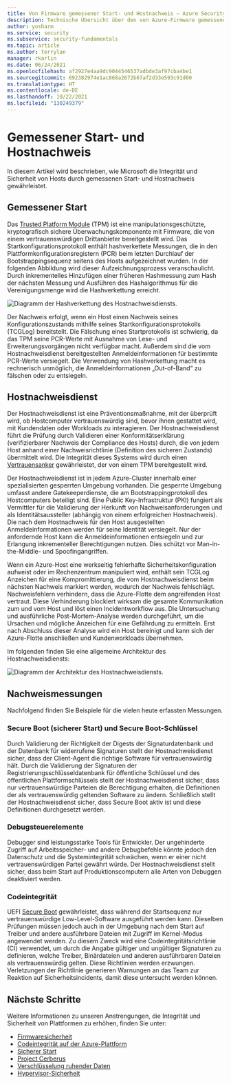 ```yaml
---
title: Von Firmware gemessener Start- und Hostnachweis – Azure Security
description: Technische Übersicht über den von Azure-Firmware gemessenen Start- und Hostnachweis.
author: yosharm
ms.service: security
ms.subservice: security-fundamentals
ms.topic: article
ms.author: terrylan
manager: rkarlin
ms.date: 06/24/2021
ms.openlocfilehash: af2927e4aa9dc9044546537adbde3af97cba4be1
ms.sourcegitcommit: 692382974e1ac868a2672b67af2d33e593c91d60
ms.translationtype: HT
ms.contentlocale: de-DE
ms.lasthandoff: 10/22/2021
ms.locfileid: "130249379"
---
```

# <a name="measured-boot-and-host-attestation"></a>Gemessener Start- und Hostnachweis
In diesem Artikel wird beschrieben, wie Microsoft die Integrität und Sicherheit von Hosts durch gemessenen Start- und Hostnachweis gewährleistet.

## <a name="measured-boot"></a>Gemessener Start

Das [Trusted Platform Module](/windows/security/information-protection/tpm/trusted-platform-module-top-node) (TPM) ist eine manipulationsgeschützte, kryptografisch sichere Überwachungskomponente mit Firmware, die von einem vertrauenswürdigen Drittanbieter bereitgestellt wird. Das Startkonfigurationsprotokoll enthält hashverkettete Messungen, die in den Plattformkonfigurationsregistern (PCR) beim letzten Durchlauf der Bootstrappingsequenz seitens des Hosts aufgezeichnet wurden. In der folgenden Abbildung wird dieser Aufzeichnungsprozess veranschaulicht. Durch inkrementelles Hinzufügen einer früheren Hashmessung zum Hash der nächsten Messung und Ausführen des Hashalgorithmus für die Vereinigungsmenge wird die Hashverkettung erreicht.

![Diagramm der Hashverkettung des Hostnachweisdiensts.](./media/measured-boot-host-attestation/hash-chaining.png)

Der Nachweis erfolgt, wenn ein Host einen Nachweis seines Konfigurationszustands mithilfe seines Startkonfigurationsprotokolls (TCGLog) bereitstellt. Die Fälschung eines Startprotokolls ist schwierig, da das TPM seine PCR-Werte mit Ausnahme von Lese- und Erweiterungsvorgängen nicht verfügbar macht. Außerdem sind die vom Hostnachweisdienst bereitgestellten Anmeldeinformationen für bestimmte PCR-Werte versiegelt. Die Verwendung von Hashverkettung macht es rechnerisch unmöglich, die Anmeldeinformationen „Out-of-Band“ zu fälschen oder zu entsiegeln.

## <a name="host-attestation-service"></a>Hostnachweisdienst

Der Hostnachweisdienst ist eine Präventionsmaßnahme, mit der überprüft wird, ob Hostcomputer vertrauenswürdig sind, bevor ihnen gestattet wird, mit Kundendaten oder Workloads zu interagieren. Der Hostnachweisdienst führt die Prüfung durch Validieren einer Konformitätserklärung (verifizierbarer Nachweis der Compliance des Hosts) durch, die von jedem Host anhand einer Nachweisrichtlinie (Definition des sicheren Zustands) übermittelt wird. Die Integrität dieses Systems wird durch einen [Vertrauensanker](https://www.uefi.org/sites/default/files/resources/UEFI%20RoT%20white%20paper_Final%208%208%2016%20%28003%29.pdf) gewährleistet, der von einem TPM bereitgestellt wird.

Der Hostnachweisdienst ist in jedem Azure-Cluster innerhalb einer spezialisierten gesperrten Umgebung vorhanden. Die gesperrte Umgebung umfasst andere Gatekeeperdienste, die am Bootstrappingprotokoll des Hostcomputers beteiligt sind. Eine Public Key-Infrastruktur (PKI) fungiert als Vermittler für die Validierung der Herkunft von Nachweisanforderungen und als Identitätsaussteller (abhängig von einem erfolgreichen Hostnachweis). Die nach dem Hostnachweis für den Host ausgestellten Anmeldeinformationen werden für seine Identität versiegelt. Nur der anfordernde Host kann die Anmeldeinformationen entsiegeln und zur Erlangung inkrementeller Berechtigungen nutzen. Dies schützt vor Man-in-the-Middle- und Spoofingangriffen.

Wenn ein Azure-Host eine werkseitig fehlerhafte Sicherheitskonfiguration aufweist oder im Rechenzentrum manipuliert wird, enthält sein TCGLog Anzeichen für eine Kompromittierung, die vom Hostnachweisdienst beim nächsten Nachweis markiert werden, wodurch der Nachweis fehlschlägt. Nachweisfehlern verhindern, dass die Azure-Flotte dem angreifenden Host vertraut. Diese Verhinderung blockiert wirksam die gesamte Kommunikation zum und vom Host und löst einen Incidentworkflow aus. Die Untersuchung und ausführliche Post-Mortem-Analyse werden durchgeführt, um die Ursachen und mögliche Anzeichen für eine Gefährdung zu ermitteln. Erst nach Abschluss dieser Analyse wird ein Host bereinigt und kann sich der Azure-Flotte anschließen und Kundenworkloads übernehmen.

Im folgenden finden Sie eine allgemeine Architektur des Hostnachweisdiensts:

![Diagramm der Architektur des Hostnachweisdiensts.](./media/measured-boot-host-attestation/host-attestation-arch.png)

## <a name="attestation-measurements"></a>Nachweismessungen

Nachfolgend finden Sie Beispiele für die vielen heute erfassten Messungen.

### <a name="secure-boot-and-secure-boot-keys"></a>Secure Boot (sicherer Start) und Secure Boot-Schlüssel
Durch Validierung der Richtigkeit der Digests der Signaturdatenbank und der Datenbank für widerrufene Signaturen stellt der Hostnachweisdienst sicher, dass der Client-Agent die richtige Software für vertrauenswürdig hält. Durch die Validierung der Signaturen der Registrierungsschlüsseldatenbank für öffentliche Schlüssel und des öffentlichen Plattformschlüssels stellt der Hostnachweisdienst sicher, dass nur vertrauenswürdige Parteien die Berechtigung erhalten, die Definitionen der als vertrauenswürdig geltenden Software zu ändern. Schließlich stellt der Hostnachweisdienst sicher, dass Secure Boot aktiv ist und diese Definitionen durchgesetzt werden.

### <a name="debug-controls"></a>Debugsteuerelemente
Debugger sind leistungsstarke Tools für Entwickler. Der ungehinderte Zugriff auf Arbeitsspeicher- und andere Debugbefehle könnte jedoch den Datenschutz und die Systemintegrität schwächen, wenn er einer nicht vertrauenswürdigen Partei gewährt würde. Der Hostnachweisdienst stellt sicher, dass beim Start auf Produktionscomputern alle Arten von Debuggen deaktiviert werden.

### <a name="code-integrity"></a>Codeintegrität
UEFI [Secure Boot](secure-boot.md) gewährleistet, dass während der Startsequenz nur vertrauenswürdige Low-Level-Software ausgeführt werden kann. Dieselben Prüfungen müssen jedoch auch in der Umgebung nach dem Start auf Treiber und andere ausführbare Dateien mit Zugriff im Kernel-Modus angewendet werden. Zu diesem Zweck wird eine Codeintegritätsrichtlinie (CI) verwendet, um durch die Angabe gültiger und ungültiger Signaturen zu definieren, welche Treiber, Binärdateien und anderen ausführbaren Dateien als vertrauenswürdig gelten. Diese Richtlinien werden erzwungen. Verletzungen der Richtlinie generieren Warnungen an das Team zur Reaktion auf Sicherheitsincidents, damit diese untersucht werden können.

## <a name="next-steps"></a>Nächste Schritte
Weitere Informationen zu unseren Anstrengungen, die Integrität und Sicherheit von Plattformen zu erhöhen, finden Sie unter:

- [Firmwaresicherheit](firmware.md)
- [Codeintegrität auf der Azure-Plattform](code-integrity.md)
- [Sicherer Start](secure-boot.md)
- [Project Cerberus](project-cerberus.md)
- [Verschlüsselung ruhender Daten](encryption-atrest.md)
- [Hypervisor-Sicherheit](hypervisor.md)

